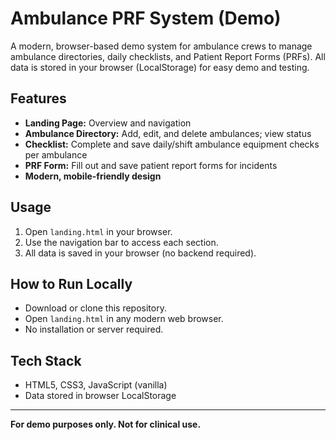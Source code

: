 # Ambulance PRF System (Demo)

A modern, browser-based demo system for ambulance crews to manage ambulance directories, daily checklists, and Patient Report Forms (PRFs). All data is stored in your browser (LocalStorage) for easy demo and testing.

## Features
- **Landing Page:** Overview and navigation
- **Ambulance Directory:** Add, edit, and delete ambulances; view status
- **Checklist:** Complete and save daily/shift ambulance equipment checks per ambulance
- **PRF Form:** Fill out and save patient report forms for incidents
- **Modern, mobile-friendly design**

## Usage
1. Open `landing.html` in your browser.
2. Use the navigation bar to access each section.
3. All data is saved in your browser (no backend required).

## How to Run Locally
- Download or clone this repository.
- Open `landing.html` in any modern web browser.
- No installation or server required.

## Tech Stack
- HTML5, CSS3, JavaScript (vanilla)
- Data stored in browser LocalStorage

---
**For demo purposes only. Not for clinical use.** 